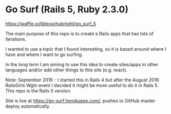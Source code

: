 # Go Surf (Rails 5, Ruby 2.3.0)

https://waffle.io/libbyschuknight/go_surf_5

The main purpose of this repo is to create a Rails apps that has lots of iterations.

I wanted to use a topic that I found interesting, so it is based around where I have and where I want to go surfing.

In the long term I am aiming to use this idea to create sites/apps in other languages and/or add other things to this site (e.g. react).

Note: September 2016 - I started this in Rails 4 but after the August 2016 RailsGirls Wgtn event I decided it might be more useful to do it in Rails 5. This repo is the Rails 5 version.

Site is live at https://go-surf.herokuapp.com/, pushes to GitHub master deploy automatically.
